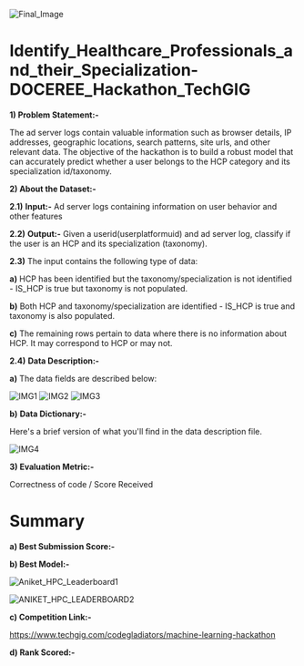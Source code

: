 ![Final_Image](https://github.com/aniiketbarphe/Identify_Healthcare_Professionals_and_their_Specialization-DOCEREE_Hackathon_TechGIG/assets/84449238/96cebb07-cc49-40a6-9bcd-da8854d90c3a)

# Identify_Healthcare_Professionals_and_their_Specialization-DOCEREE_Hackathon_TechGIG

**1) Problem Statement:-**

The ad server logs contain valuable information such as browser details, IP addresses, geographic locations, search patterns, site urls, and other relevant data. The objective of the hackathon is to build a robust model that can accurately predict whether a user belongs to the HCP category and its specialization id/taxonomy.

**2) About the Dataset:-**

**2.1)** **Input:-** Ad server logs containing information on user behavior and other features

**2.2)** **Output:-** Given a userid(userplatformuid) and ad server log, classify if the user is an HCP and its specialization (taxonomy).

**2.3)** The input contains the following type of data:

**a)** HCP has been identified but the taxonomy/specialization is not identified - IS_HCP is true but taxonomy is not populated.

**b)** Both HCP and taxonomy/specialization are identified - IS_HCP is true and taxonomy is also populated.

**c)** The remaining rows pertain to data where there is no information about HCP. It may correspond to HCP or may not.

**2.4)** **Data Description:-**

**a)** The data fields are described below:

![IMG1](https://github.com/aniiketbarphe/Identify_Healthcare_Professionals_and_their_Specialization-DOCEREE_Hackathon_TechGIG/assets/84449238/fa6f89c3-1c13-4011-9cd6-e3837daf3a95)
![IMG2](https://github.com/aniiketbarphe/Identify_Healthcare_Professionals_and_their_Specialization-DOCEREE_Hackathon_TechGIG/assets/84449238/0b319e29-751f-49f5-8bba-af1d0c6b0a19)
![IMG3](https://github.com/aniiketbarphe/Identify_Healthcare_Professionals_and_their_Specialization-DOCEREE_Hackathon_TechGIG/assets/84449238/9650e0db-352d-4b20-8767-25f4c1c7d4bd)

**b)** **Data Dictionary:-**

Here's a brief version of what you'll find in the data description file.

![IMG4](https://github.com/aniiketbarphe/Identify_Healthcare_Professionals_and_their_Specialization-DOCEREE_Hackathon_TechGIG/assets/84449238/05b21d34-6806-416d-839a-6546b9ba2467)

**3) Evaluation Metric:-**

Correctness of code / Score Received

# Summary

**a) Best Submission Score:-**

**b) Best Model:-** 

![Aniket_HPC_Leaderboard1](https://github.com/aniiketbarphe/Identify_Healthcare_Professionals_and_their_Specialization-DOCEREE_Hackathon_TechGIG/assets/84449238/38beba47-fb56-4106-887f-7e2f5e3c47c0)

![ANIKET_HPC_LEADERBOARD2](https://github.com/aniiketbarphe/Identify_Healthcare_Professionals_and_their_Specialization-DOCEREE_Hackathon_TechGIG/assets/84449238/dd27486e-a8fc-46a0-adda-665352608ad6)

**c) Competition Link:-**

https://www.techgig.com/codegladiators/machine-learning-hackathon

**d) Rank Scored:-**
